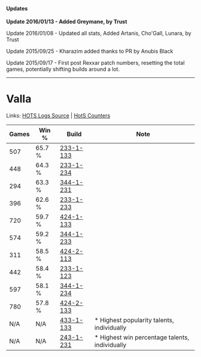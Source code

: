 #### Updates
**Update 2016/01/13 - Added Greymane, by Trust**

Update 2016/01/08 - Updated all stats, Added Artanis, Cho'Gall, Lunara, by Trust

Update 2015/09/25 - Kharazim added thanks to PR by Anubis Black

Update 2015/09/17 - First post Rexxar patch numbers, resetting the total games, potentially shifting builds around a lot.

***

# Valla

Links: [HOTS Logs Source](https://www.hotslogs.com/Sitewide/HeroDetails?Hero=Valla) | [HotS Counters](http://hotscounters.com/#/hero/Valla)

Games  | Win %  | Build     | Note
-----  | -----  | -----     | ----
507    | 65.7 % | [233-1-133](http://www.heroesfire.com/hots/talent-calculator/valla#l2Xz) | 
448    | 64.3 % | [233-1-234](http://www.heroesfire.com/hots/talent-calculator/valla#l2ZY) | 
294    | 63.3 % | [344-1-231](http://www.heroesfire.com/hots/talent-calculator/valla#pHZF) | 
396    | 62.6 % | [233-1-233](http://www.heroesfire.com/hots/talent-calculator/valla#l2ZX) | 
720    | 59.7 % | [424-1-133](http://www.heroesfire.com/hots/talent-calculator/valla#sKrj) | 
574    | 59.2 % | [344-1-233](http://www.heroesfire.com/hots/talent-calculator/valla#pHZH) | 
311    | 58.5 % | [424-2-113](http://www.heroesfire.com/hots/talent-calculator/valla#sL51) | 
442    | 58.4 % | [233-1-123](http://www.heroesfire.com/hots/talent-calculator/valla#l2Xp) | 
597    | 58.1 % | [344-1-234](http://www.heroesfire.com/hots/talent-calculator/valla#pHZI) | 
780    | 57.8 % | [424-2-133](http://www.heroesfire.com/hots/talent-calculator/valla#sL5L) | 
N/A    | N/A    | [433-1-133](http://www.heroesfire.com/hots/talent-calculator/valla#sgpz) | * Highest popularity talents, individually
N/A    | N/A    | [243-1-231](http://www.heroesfire.com/hots/talent-calculator/valla#lQz_) | * Highest win percentage talents, individually
